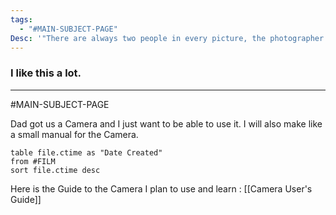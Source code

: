 ```yaml
---
tags:
  - "#MAIN-SUBJECT-PAGE"
Desc: '"There are always two people in every picture, the photographer and the viewer." ~ Ansel Adams.'
---
```


### I like this a lot.
---
#MAIN-SUBJECT-PAGE

Dad got us a Camera and I just want to be able to use it. I will also make like a small manual for the Camera. 

```dataview
table file.ctime as "Date Created"
from #FILM  
sort file.ctime desc

```

Here is the Guide to the Camera I plan to use and learn : 
[[Camera User's Guide]]